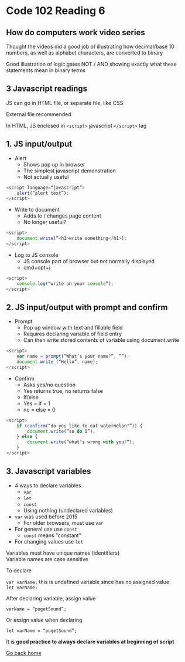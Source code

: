# Code 102 Reading 6

## How do computers work video series

Thought the videos did a good job of illustrating how decimal/base 10 numbers, as well as alphabet characters, are converted to binary

Good illustration of logic gates NOT / AND showing exactly what these statements mean in binary terms

## 3 Javascript readings

JS can go in HTML file, or separate file, like CSS

External file recommended

In HTML, JS enclosed in `<script>` javascript `</script>` tag

## 1. JS input/output

- Alert
  - Shows pop up in browser
  - The simplest javascript demonstration
  - Not actually useful

``` javascript
<script language=“javascript”>
    alert(“alert text”);
</script>
```

- Write to document
  - Adds to / changes page content
  - No longer useful?

``` javascript
<script>
    document.write(“<h1>write something</h1>);
</script>
```

- Log to JS console
  - JS console part of browser but not normally displayed
  - cmd+opt+j

``` javascript
<script>
    console.log(“write on your console”);
</script>
```

## 2. JS input/output with prompt and confirm

- Prompt
  - Pop up window with text and fillable field
  - Requires declaring variable of field entry
  - Can then write stored contents of variable using document.write

``` javascript
<script>
    var name = prompt(“What’s your name?”, “”);
    document.write (“Hello”, name);
</script>
```

- Confirm
  - Asks yes/no question
  - Yes returns true, no returns false
  - If/else
  - Yes = if = 1
  - no = else = 0

``` javascript
<script>
    if (confirm(“do you like to eat watermelon?”)) {
        document.write(“so do I”);
    } else {
        document.write(“what’s wrong with you?”);
    }
</script>
```

## 3. Javascript variables

- 4 ways to declare variables
  - `var`
  - `let`
  - `const`
  - Using nothing (undeclared variables)
- `var` was used before 2015
  - For older browsers, must use `var`
- For general use use `const`
  - `const` means “constant”
- For changing values use `let`

Variables must have unique names (identifiers)  
Variable names are case sensitive

To declare

`var varName;`  this is undefined variable since has no assigned value  
`let varName;`

After declaring variable, assign value

`varName = “pugetSound”;`

Or assign value when declaring

`let varName = “pugetSound”;`

It is **good practice to always declare variables at beginning of script**

[Go back home](/reading-notes/)
